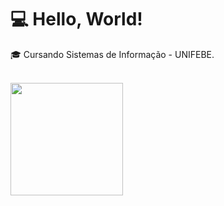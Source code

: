 <h1>💻 Hello, World!</h1>

🎓   Cursando Sistemas de Informação - UNIFEBE.
<br>
<br>
<div>
<a align="center" href="https://github.com/claudiorfj">
<img height="180em" src="https://github-readme-stats.vercel.app/api/top-langs/?username=claudiorfj&layout=compact&langs_count=7&theme=dracula"/>
</div>
